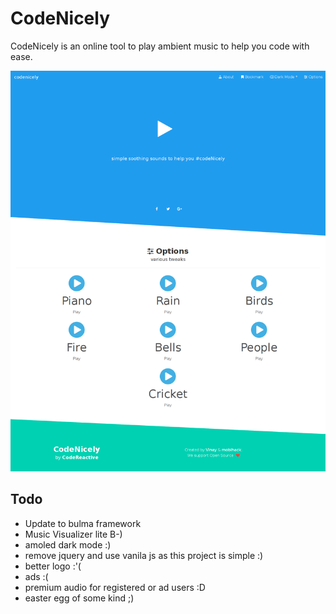 # CodeNicely

CodeNicely is an online tool to play ambient music to help you code with ease.

![Codenicely Website Screenshot](./docs/codenicely-screenshot.png)


## Todo

* Update to bulma framework
* Music Visualizer lite B-)
* amoled dark mode :)
* remove jquery and use vanila js as this project is simple :)
* better logo :'(
* ads :(
* premium audio for registered or ad users :D
* easter egg of some kind ;)
